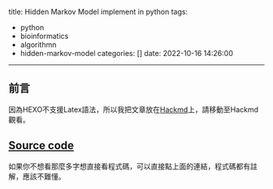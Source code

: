 title: Hidden Markov Model implement in python
tags:
  - python
  - bioinformatics
  - algorithmn
  - hidden-markov-model
categories: []
date: 2022-10-16 14:26:00
---
## 前言
因為HEXO不支援Latex語法，所以我把文章放在[Hackmd](https://hackmd.io/@XibGbVrGSw6szTtbuQpNBw/HJdmQtqmj)上，請移動至Hackmd觀看。

## [Source code](https://github.com/huanginch/HMM)
如果你不想看那麼多字想直接看程式碼，可以直接點上面的連結，程式碼都有註解，應該不難懂。